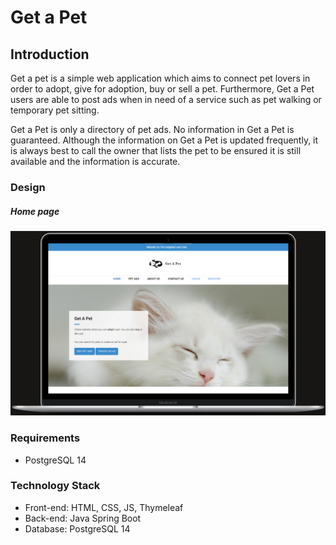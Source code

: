 # Get a Pet
## Introduction
Get a pet is a simple web application which aims to connect pet lovers in order to adopt, give for adoption, buy or sell a pet. Furthermore, Get a Pet users are able to post ads when in need of a service such as pet walking or temporary pet sitting.

Get a Pet is only a directory of pet ads. No information in Get a Pet is guaranteed. Although the information on Get a Pet is updated frequently, it is always best to call the owner that lists the pet to be ensured it is still available and the information is accurate.

### Design

##### Home page
![Home page](src/main/resources/static/images/home_screen.png)

### Requirements
* PostgreSQL 14

### Technology Stack
* Front-end: HTML, CSS, JS, Thymeleaf
* Back-end: Java Spring Boot
* Database: PostgreSQL 14